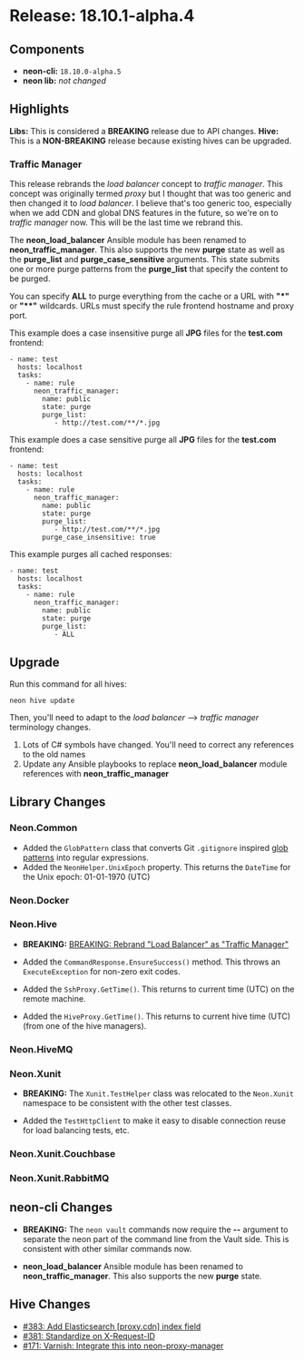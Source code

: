 # Release: 18.10.1-alpha.4

## Components

* **neon-cli:** `18.10.0-alpha.5`
* **neon lib:** *not changed*

## Highlights

**Libs:** This is considered a **BREAKING** release due to API changes.
**Hive:** This is a **NON-BREAKING** release because existing hives can be upgraded.

### Traffic Manager

This release rebrands the *load balancer* concept to *traffic manager*.  This concept was originally termed *proxy* but I thought that was too generic and then changed it to *load balancer*.  I believe that's too generic too, especially when we add CDN and global DNS features in the future, so we're on to *traffic manager* now.  This will be the last time we rebrand this.

The **neon_load_balancer** Ansible module has been renamed to **neon_traffic_manager**.  This also supports the new **purge** state as well as the **purge_list** and **purge_case_sensitive** arguments.  This state submits one or more purge patterns from the **purge_list** that specify the content to be purged.

You can specify **ALL** to purge everything from the cache or a URL with **"\*"** or **"\*\*"** wildcards.  URLs must specify the rule frontend hostname and proxy port.

This example does a case insensitive purge all **JPG** files for the **test.com** frontend:

```
- name: test
  hosts: localhost
  tasks:
    - name: rule
      neon_traffic_manager:
        name: public
        state: purge
        purge_list:
           - http://test.com/**/*.jpg
```

This example does a case sensitive purge all **JPG** files for the **test.com** frontend:

```
- name: test
  hosts: localhost
  tasks:
    - name: rule
      neon_traffic_manager:
        name: public
        state: purge
        purge_list:
           - http://test.com/**/*.jpg
        purge_case_insensitive: true
```

This example purges all cached responses:

```
- name: test
  hosts: localhost
  tasks:
    - name: rule
      neon_traffic_manager:
        name: public
        state: purge
        purge_list:
           - ALL
```

## Upgrade

Run this command for all hives:

```
neon hive update
```

Then, you'll need to adapt to the *load balancer* --> *traffic manager* terminology changes.

1. Lots of C# symbols have changed.  You'll need to correct any references to the old names
2. Update any Ansible playbooks to replace **neon_load_balancer** module references with **neon_traffic_manager**

## Library Changes

### Neon.Common

* Added the `GlobPattern` class that converts Git `.gitignore` inspired [glob patterns](https://git-scm.com/docs/gitignore) into regular expressions.
* Added the `NeonHelper.UnixEpoch` property.  This returns the `DateTime` for the Unix epoch: 01-01-1970 (UTC)

### Neon.Docker

### Neon.Hive

* **BREAKING:** [BREAKING: Rebrand "Load Balancer" as "Traffic Manager"](https://github.com/jefflill/NeonForge/issues/382)

* Added the `CommandResponse.EnsureSuccess()` method.  This throws an `ExecuteException` for non-zero exit codes.
* Added the `SshProxy.GetTime()`.  This returns to current time (UTC) on the remote machine.
* Added the `HiveProxy.GetTime()`.  This returns to current hive time (UTC) (from one of the hive managers).

### Neon.HiveMQ

### Neon.Xunit

* **BREAKING:** The `Xunit.TestHelper` class was relocated to the `Neon.Xunit` namespace to be consistent with the other test classes.

* Added the `TestHttpClient` to make it easy to disable connection reuse for load balancing tests, etc.

### Neon.Xunit.Couchbase

### Neon.Xunit.RabbitMQ

## neon-cli Changes

* **BREAKING:** The `neon vault` commands now require the **--** argument to separate the neon part of the command line from the Vault side.  This is consistent with other similar commands now.

* **neon_load_balancer** Ansible module has been renamed to **neon_traffic_manager**.  This also supports the new **purge** state.

## Hive Changes

* [#383: Add Elasticsearch [proxy.cdn] index field](https://github.com/jefflill/NeonForge/issues/383)
* [#381: Standardize on X-Request-ID](https://github.com/jefflill/NeonForge/issues/381)
* [#171: Varnish: Integrate this into neon-proxy-manager](https://github.com/jefflill/NeonForge/issues/171)
